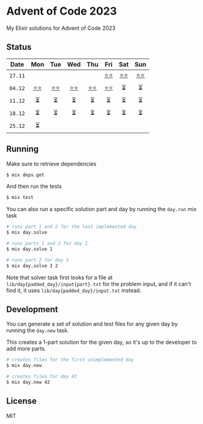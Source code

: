 # Advent of Code 2023
My Elixir solutions for Advent of Code 2023

## Status
| Date    | Mon  | Tue  | Wed  | Thu  | Fri  | Sat  | Sun  |
|:-------:|:----:|:----:|:----:|:----:|:----:|:----:|:----:|
| `27.11` |      |      |      |      | [⭐️⭐️](./lib/day01/solution.ex) | [⭐️⭐️](./lib/day02/solution.ex) | [⭐️⭐️](./lib/day03/solution.ex) |
| `04.12` | [⭐️⭐️](./lib/day04/solution.ex) | [⭐️⭐️](./lib/day05/solution.ex) | [⭐️⭐️](./lib/day06/solution.ex) | [⭐️⭐️](./lib/day07/solution.ex) | [⭐️⭐️](./lib/day08/solution.ex) |  ⏳  |  ⏳  |
| `11.12` |  ⏳  |  ⏳  |  ⏳  |  ⏳  |  ⏳  |  ⏳  |  ⏳  |
| `18.12` |  ⏳  |  ⏳  |  ⏳  |  ⏳  |  ⏳  |  ⏳  |  ⏳  |
| `25.12` |  ⏳  |      |      |      |      |      |      |

## Running
Make sure to retrieve dependencies

```bash
$ mix deps.get
```

And then run the tests

```bash
$ mix test
```

You can also run a specific solution part and day by running the `day.run` mix task

```bash
# runs part 1 and 2 for the last implemented day
$ mix day.solve

# runs parts 1 and 2 for day 1
$ mix day.solve 1

# runs part 2 for day 3
$ mix day.solve 3 2
```

Note that solver task first looks for a file at `lib/day{padded_day}/input{part}.txt` for the problem input, and if it can't find it, it uses `lib/day{padded_day}/input.txt` instead.

## Development
You can generate a set of solution and test files for any given day by running the `day.new` task.

This creates a 1-part solution for the given day, so it's up to the developer to add more parts.

```bash
# creates files for the first unimplemented day
$ mix day.new

# creates files for day 42
$ mix day.new 42
```

## License
MIT
